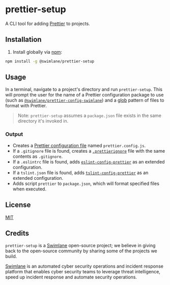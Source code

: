 # prettier-setup
A CLI tool for adding [Prettier](https://prettier.io) to projects.

## Installation
1. Install globally via [npm](https://npmjs.com):
```bash
npm install -g @swimlane/prettier-setup
```

## Usage
In a terminal, navigate to a project's directory and run `prettier-setup`.
This will prompt the user for the name of a Prettier configuration package to use (such as [`@swimlane/prettier-config-swimlane`](https://github.com/swimlane/prettier-config-swimlane)) and a [glob](https://github.com/isaacs/node-glob) pattern of files to format with Prettier.
> Note: `prettier-setup` assumes a `package.json` file exists in the same directory it's invoked in.

### Output
 - Creates a [Prettier configuration file](https://prettier.io/docs/en/configuration.html) named `prettier.config.js`.
 - If a `.gitignore` file is found, creates a [`.prettierignore`](https://prettier.io/docs/en/ignore.html) file with the same contents as `.gitignore`.
 - If a `.eslintrc` file is found, adds [`eslint-config-prettier`](https://github.com/prettier/eslint-config-prettier) as an extended configuration.
 - If a `tslint.json` file is found, adds [`tslint-config-prettier`](https://github.com/alexjoverm/tslint-config-prettier) as an extended configuration.
 - Adds script `prettier` to `package.json`, which will format specified files when executed.

## License
[MIT](LICENSE)

## Credits
`prettier-setup` is a [Swimlane](http://swimlane.com) open-source project; we
believe in giving back to the open-source community by sharing some of the
projects we build.

[Swimlane](http://www.swimlane.com) is an automated cyber security operations and incident response
platform that enables cyber security teams to leverage threat intelligence,
speed up incident response and automate security operations.